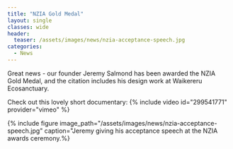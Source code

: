 ```yaml
---
title: "NZIA Gold Medal"
layout: single
classes: wide
header:
  teaser: /assets/images/news/nzia-acceptance-speech.jpg
categories:
  - News
---
```


Great news - our founder Jeremy Salmond has been awarded the NZIA Gold Medal, and the citation includes his design work at Waikereru Ecosanctuary.

Check out this lovely short documentary:
{% include video id="299541771" provider="vimeo" %}

{% include figure image_path="/assets/images/news/nzia-acceptance-speech.jpg" caption="Jeremy giving his acceptance speech at the NZIA awards ceremony.%}
